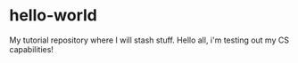 # hello-world
My tutorial repository where I will stash stuff. 
Hello all, i'm testing out my CS capabilities! 
